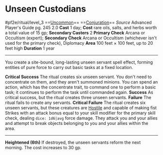 # Unseen Custodians
#pf2e/ritual/level_3
==[Uncommon](rulesncommon.md)== ==[Conjuration](rulesconjuration.md)==
*Source* Advanced Player's Guide pg. 245 2.0
**Cast** 1 day; **Cost** rare oils, salts, and herbs worth a total value of 15 gp; **Secondary Casters** 2
**Primary Check** Arcana or Occultism (expert); **Secondary Check** Arcana or Occultism (whichever isn't used for the primary check), Diplomacy
**Area** 100 feet × 100 feet, up to 20 feet high
**Duration** 1 year

---
You create a site-bound, long-lasting unseen servant spell effect, forming entities of pure force to carry out basic tasks at a fixed location.

**Critical Success** The ritual creates six unseen servant. You don't need to concentrate on them, and they aren't summoned minions. You can spend an action, which has the concentrate trait, to command one to perform a basic task; it continues to perform the task until commanded again.
**Success** As critical success, but the ritual creates three unseen servants.
**Failure** The ritual fails to create any servants.
**Critical Failure** The ritual creates six unseen servants, but these creatures are [Hostile](../../../Conditions/Hostile.md) and capable of making fist Strikes with an attack bonus equal to your skill modifier for the primary skill check, dealing `dice: 1d6|avg` force damage. They attack you and your allies and attempt to break objects belonging to you and your allies within the area.

<hr>

**Heightened (6th)** If destroyed, the unseen servants reform the next morning. The cost increases to 30 gp.